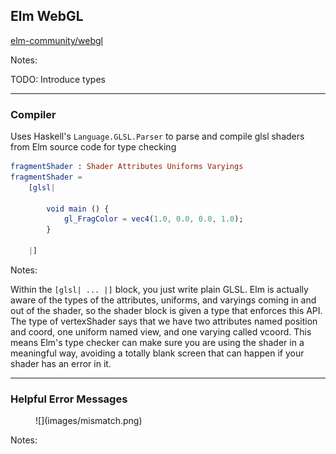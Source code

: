 ## Elm WebGL

[elm-community/webgl](http://package.elm-lang.org/packages/elm-community/webgl/latest)

Notes:

TODO: Introduce types


---

### Compiler

Uses Haskell's `Language.GLSL.Parser` to parse and compile glsl shaders from Elm source code for type checking

```elm
fragmentShader : Shader Attributes Uniforms Varyings
fragmentShader =
    [glsl|

        void main () {
            gl_FragColor = vec4(1.0, 0.0, 0.0, 1.0);
        }

    |]
```

Notes:

Within the <code>[glsl| ... |]</code> block, you just write plain GLSL. Elm is actually aware of the types of the attributes, uniforms, and varyings coming in and out of the shader, so the shader block is given a type that enforces this API. The type of vertexShader says that we have two attributes named position and coord, one uniform named view, and one varying called vcoord. This means Elm's type checker can make sure you are using the shader in a meaningful way, avoiding a totally blank screen that can happen if your shader has an error in it.

---


### Helpful Error Messages

<figure class="stretch">
![](images/mismatch.png)
</figure>

Notes:

